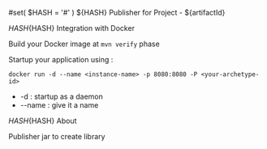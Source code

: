 #set( $HASH = '#' )
${HASH} Publisher for Project - ${artifactId}

${HASH}${HASH} Integration with Docker

Build your Docker image at ```mvn verify``` phase

Startup your application using :

```
docker run -d --name <instance-name> -p 8080:8080 -P <your-archetype-id>
```

* -d : startup as a daemon
* --name : give it a name

${HASH}${HASH} About

Publisher jar to create library
